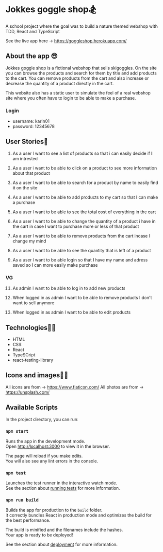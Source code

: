 # Jokkes goggle shop🏂

A school project where the goal was to build a nature themed webshop with TDD, React and TypeScript


See the live app here -> https://goggleshop.herokuapp.com/

## About the app 😎
Jokkes goggle shop is a fictional webshop that sells skigoggles. On the site you can browse the products and search for them by title and add products to the cart. You can remove products from the cart and also increase or decrease the quantity of a product directly in the cart.  

This website also has a static user to simulate the feel of a real webshop site where you often have to login to be able to make a purchase.

### Login
- username: karin01 
- password: 12345678

## User Stories📜
1. As a user I want to see a list of products so that i can easily decide if I am intrested

2. As a user i want to be able to click on a product to see more information about that product

3. As a user I want to be able to search for a product by name to easily find it on the site

4. As a user I want to be able to add products to my cart so that I can make a purchase

5. As a user I want to be able to see the total cost of everything in the cart

6. As a user I want to be able to change the quantity of a product i have in the cart in case I want to purchase more or less of that product

7. As a user I want to be able to remove products from the cart incase I change my mind

8. As a user I want to be able to see the quantity that is left of a product

9. As a user I want to be able login so that I have my name and adress saved so I can more easily make purchase

### VG
11. As admin I want to be able to log in to add new products

12. When logged in as admin I want to be able to remove products I don't want to sell anymore

13. When logged in as admin I want to be able to edit products

## Technologies👩‍💻
- HTML
- CSS
- React
- TypeSCript
- react-testing-library

## Icons and images👩‍🎨
All icons are from -> https://www.flaticon.com/
All photos are from -> https://unsplash.com/

## Available Scripts

In the project directory, you can run:

### `npm start`

Runs the app in the development mode.\
Open [http://localhost:3000](http://localhost:3000) to view it in the browser.

The page will reload if you make edits.\
You will also see any lint errors in the console.

### `npm test`

Launches the test runner in the interactive watch mode.\
See the section about [running tests](https://facebook.github.io/create-react-app/docs/running-tests) for more information.

### `npm run build`

Builds the app for production to the `build` folder.\
It correctly bundles React in production mode and optimizes the build for the best performance.

The build is minified and the filenames include the hashes.\
Your app is ready to be deployed!

See the section about [deployment](https://facebook.github.io/create-react-app/docs/deployment) for more information.

